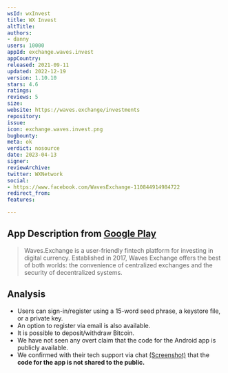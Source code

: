 ```yaml
---
wsId: wxInvest
title: WX Invest
altTitle: 
authors:
- danny
users: 10000
appId: exchange.waves.invest
appCountry: 
released: 2021-09-11
updated: 2022-12-19
version: 1.10.10
stars: 4.6
ratings: 
reviews: 5
size: 
website: https://waves.exchange/investments
repository: 
issue: 
icon: exchange.waves.invest.png
bugbounty: 
meta: ok
verdict: nosource
date: 2023-04-13
signer: 
reviewArchive: 
twitter: WXNetwork
social:
- https://www.facebook.com/WavesExchange-110844914984722
redirect_from: 
features: 

---
```


## App Description from [Google Play](https://play.google.com/store/apps/details?id=exchange.waves.invest) 

> Waves.Exchange is a user-friendly fintech platform for investing in digital currency. Established in 2017, Waves Exchange offers the best of both worlds: the convenience of centralized exchanges and the security of decentralized systems.

## Analysis 

- Users can sign-in/register using a 15-word seed phrase, a keystore file, or a private key. 
- An option to register via email is also available. 
- It is possible to deposit/withdraw Bitcoin. 
- We have not seen any overt claim that the code for the Android app is publicly available. 
- We confirmed with their tech support via chat [(Screenshot)](https://twitter.com/BitcoinWalletz/status/1648569893397344256) that the **code for the app is not shared to the public.** 


